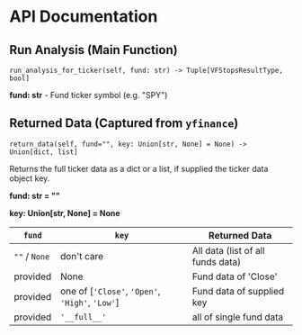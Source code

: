 # API Documentation

## Run Analysis (Main Function)

`run_analysis_for_ticker(self, fund: str) -> Tuple[VFStopsResultType, bool]`

**fund: str** - Fund ticker symbol (e.g. "SPY")

## Returned Data (Captured from `yfinance`)

`return_data(self, fund="", key: Union[str, None] = None) -> Union[dict, list]`

Returns the full ticker data as a dict or a list, if supplied the ticker data object key.

**fund: str = ""**

**key: Union[str, None] = None**

| `fund` | `key` | Returned Data |
| --- | ---- | ---------- |
| `""` / `None` | don't care | All data (list of all funds data) |
| provided | None | Fund data of 'Close' |
| provided | one of [`'Close'`, `'Open'`, `'High'`, `'Low'`] | Fund data of supplied key |
| provided | `'__full__'` | all of single fund data |